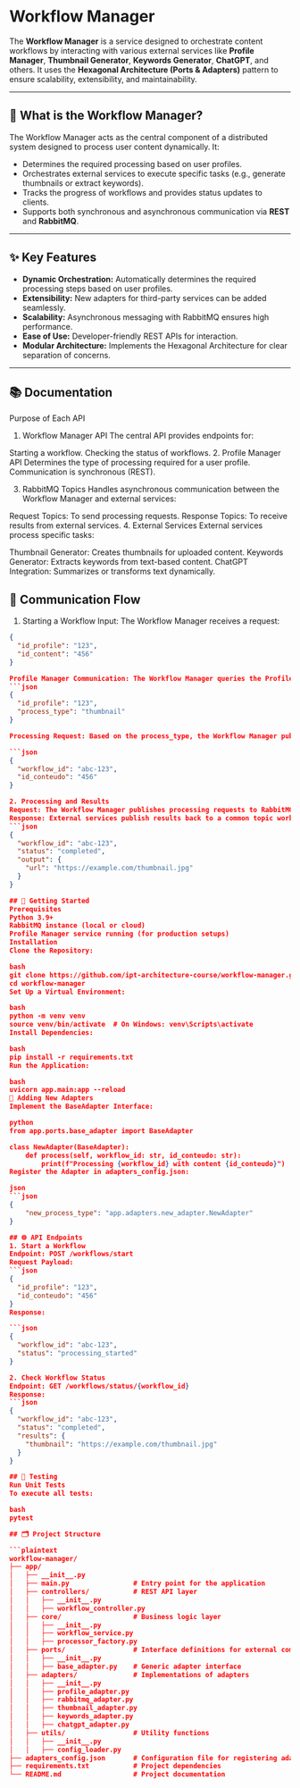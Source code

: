 # Workflow Manager

The **Workflow Manager** is a service designed to orchestrate content workflows by interacting with various external services like **Profile Manager**, **Thumbnail Generator**, **Keywords Generator**, **ChatGPT**, and others. 
It uses the **Hexagonal Architecture (Ports & Adapters)** pattern to ensure scalability, extensibility, and maintainability.

---

## 📖 What is the Workflow Manager?

The Workflow Manager acts as the central component of a distributed system designed to process user content dynamically. It:
- Determines the required processing based on user profiles.
- Orchestrates external services to execute specific tasks (e.g., generate thumbnails or extract keywords).
- Tracks the progress of workflows and provides status updates to clients.
- Supports both synchronous and asynchronous communication via **REST** and **RabbitMQ**.

---

## ✨ Key Features

- **Dynamic Orchestration:** Automatically determines the required processing steps based on user profiles.
- **Extensibility:** New adapters for third-party services can be added seamlessly.
- **Scalability:** Asynchronous messaging with RabbitMQ ensures high performance.
- **Ease of Use:** Developer-friendly REST APIs for interaction.
- **Modular Architecture:** Implements the Hexagonal Architecture for clear separation of concerns.

---

## 📚 Documentation
Purpose of Each API
1. Workflow Manager API
The central API provides endpoints for:

Starting a workflow.
Checking the status of workflows.
2. Profile Manager API
Determines the type of processing required for a user profile. Communication is synchronous (REST).

3. RabbitMQ Topics
Handles asynchronous communication between the Workflow Manager and external services:

Request Topics: To send processing requests.
Response Topics: To receive results from external services.
4. External Services
External services process specific tasks:

Thumbnail Generator: Creates thumbnails for uploaded content.
Keywords Generator: Extracts keywords from text-based content.
ChatGPT Integration: Summarizes or transforms text dynamically.

## 🔄 Communication Flow
1. Starting a Workflow
Input: The Workflow Manager receives a request:

```json
{
  "id_profile": "123",
  "id_content": "456"
}

Profile Manager Communication: The Workflow Manager queries the Profile Manager to identify the process_type:
```json
{
  "id_profile": "123",
  "process_type": "thumbnail"
}

Processing Request: Based on the process_type, the Workflow Manager publishes a message to RabbitMQ:

```json
{
  "workflow_id": "abc-123",
  "id_conteudo": "456"
}

2. Processing and Results
Request: The Workflow Manager publishes processing requests to RabbitMQ on topics like generator.thumbnail.process.
Response: External services publish results back to a common topic workflow.results:
```json
{
  "workflow_id": "abc-123",
  "status": "completed",
  "output": {
    "url": "https://example.com/thumbnail.jpg"
  }
}

## 🚀 Getting Started
Prerequisites
Python 3.9+
RabbitMQ instance (local or cloud)
Profile Manager service running (for production setups)
Installation
Clone the Repository:

bash
git clone https://github.com/ipt-architecture-course/workflow-manager.git
cd workflow-manager
Set Up a Virtual Environment:

bash
python -m venv venv
source venv/bin/activate  # On Windows: venv\Scripts\activate
Install Dependencies:

bash
pip install -r requirements.txt
Run the Application:

bash
uvicorn app.main:app --reload
🔧 Adding New Adapters
Implement the BaseAdapter Interface:

python
from app.ports.base_adapter import BaseAdapter

class NewAdapter(BaseAdapter):
    def process(self, workflow_id: str, id_conteudo: str):
        print(f"Processing {workflow_id} with content {id_conteudo}")
Register the Adapter in adapters_config.json:

json
```json
{
    "new_process_type": "app.adapters.new_adapter.NewAdapter"
}

## 🌐 API Endpoints
1. Start a Workflow
Endpoint: POST /workflows/start
Request Payload:
```json
{
  "id_profile": "123",
  "id_conteudo": "456"
}
Response:

```json
{
  "workflow_id": "abc-123",
  "status": "processing_started"
}

2. Check Workflow Status
Endpoint: GET /workflows/status/{workflow_id}
Response:
```json
{
  "workflow_id": "abc-123",
  "status": "completed",
  "results": {
    "thumbnail": "https://example.com/thumbnail.jpg"
  }
}

## 🧪 Testing
Run Unit Tests
To execute all tests:

bash
pytest

## 🗂️ Project Structure

```plaintext
workflow-manager/
├── app/
│   ├── __init__.py
│   ├── main.py                # Entry point for the application
│   ├── controllers/           # REST API layer
│   │   ├── __init__.py
│   │   ├── workflow_controller.py
│   ├── core/                  # Business logic layer
│   │   ├── __init__.py
│   │   ├── workflow_service.py
│   │   ├── processor_factory.py
│   ├── ports/                 # Interface definitions for external communication
│   │   ├── __init__.py
│   │   ├── base_adapter.py    # Generic adapter interface
│   ├── adapters/              # Implementations of adapters
│   │   ├── __init__.py
│   │   ├── profile_adapter.py
│   │   ├── rabbitmq_adapter.py
│   │   ├── thumbnail_adapter.py
│   │   ├── keywords_adapter.py
│   │   ├── chatgpt_adapter.py
│   ├── utils/                 # Utility functions
│   │   ├── __init__.py
│   │   ├── config_loader.py
├── adapters_config.json       # Configuration file for registering adapters
├── requirements.txt           # Project dependencies
└── README.md                  # Project documentation
